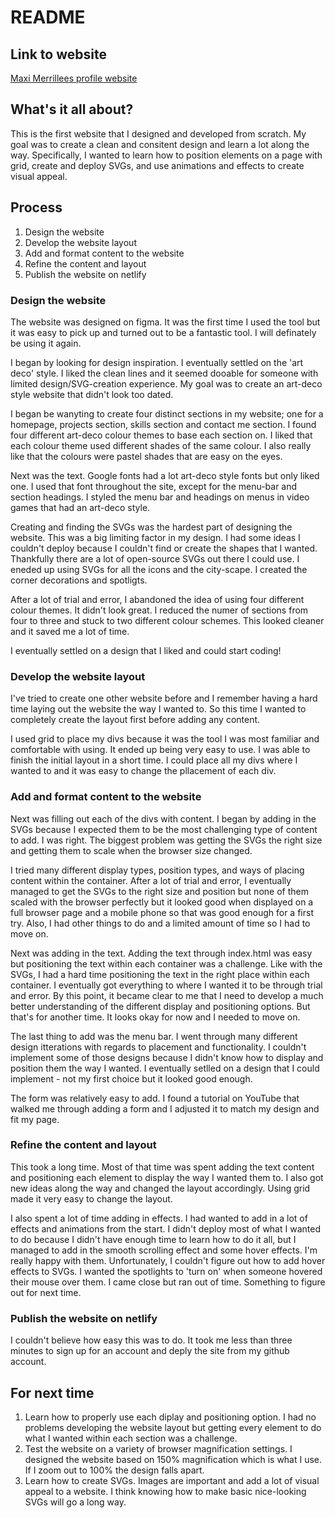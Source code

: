 # README

## Link to website
[Maxi Merrillees profile website](https://maxi-merrillees.netlify.com/)

## What's it all about?
This is the first website that I designed and developed from scratch. My goal was to create a clean and consitent design and learn a lot along the way. Specifically, I wanted to learn how to position elements on a page with grid, create and deploy SVGs, and use animations and effects to create visual appeal.

## Process

1.	Design the website 
2.  Develop the website layout
3.  Add and format content to the website
4.  Refine the content and layout
5.  Publish the website on netlify

### Design the website
The website was designed on figma. It was the first time I used the tool but it was easy to pick up and turned out to be a fantastic tool. I will definately be using it again.

I began by looking for design inspiration. I eventually settled on the 'art deco' style. I liked the clean lines and it seemed dooable for someone with limited design/SVG-creation experience. My goal was to create an art-deco style website that didn't look too dated.

I began be wanyting to create four distinct sections in my website; one for a homepage, projects section, skills section and contact me section. I found four different art-deco colour themes to base each section on. I liked that each colour theme used different shades of the same colour. I also really like that the colours were pastel shades that are easy on the eyes. 

Next was the text. Google fonts had a lot art-deco style fonts but only liked one. I used that font throughout the site, except for the menu-bar and section headings. I styled the menu bar and headings on menus in video games that had an art-deco style.

Creating and finding the SVGs was the hardest part of designing the website. This was a big limiting factor in my design. I had some ideas I couldn't deploy because I couldn't find or create the shapes that I wanted. Thankfully there are a lot of open-source SVGs out there I could use. I eneded up using SVGs for all the icons and the city-scape. I created the corner decorations and spotligts.

After a lot of trial and error, I abandoned the idea of using four different colour themes. It didn't look great. I reduced the numer of sections from four to three and stuck to two different colour schemes. This looked cleaner and it saved me a lot of time.

I eventually settled on a design that I liked and could start coding!

### Develop the website layout
I've tried to create one other website before and I remember having a hard time laying out the website the way I wanted to. So this time I wanted to completely create the layout first before adding any content.

I used grid to place my divs because it was the tool I was most familiar and comfortable with using. It ended up being very easy to use. I was able to finish the initial layout in a short time. I could place all my divs where I wanted to and it was easy to change the pllacement of each div.

### Add and format content to the website
Next was filling out each of the divs with content. I began by adding in the SVGs because I expected them to be the most challenging type of content to add. I was right. The biggest problem was getting the SVGs the right size and getting them to scale when the browser size changed. 

I tried many different display types, position types, and ways of placing content within the container. After a lot of trial and error, I eventually managed to get the SVGs to the right size and position but none of them scaled with the browser perfectly but it looked good when displayed on a full browser page and a mobile phone so that was good enough for a first try. Also, I had other things to do and a limited amount of time so I had to move on.

Next was adding in the text. Adding the text through index.html was easy but positioning the text within each container was a challenge. Like with the SVGs, I had a hard time positioning the text in the right place within each container. I eventually got everything to where I wanted it to be through trial and error. By this point, it became clear to me that I need to develop a much better understanding of the different display and positioning options. But that's for another time. It looks okay for now and I needed to move on.

The last thing to add was the menu bar. I went through many different design itterations with regards to placement and functionality. I couldn't implement some of those designs because I didn't know how to display and position them the way I wanted. I eventually setlled on a design that I could implement - not my first choice but it looked good enough.

The form was relatively easy to add. I found a tutorial on YouTube that walked me through adding a form and I adjusted it to match my design and fit my page. 

### Refine the content and layout
This took a long time. Most of that time was spent adding the text content and positioning each element to display the way I wanted them to. I also got new ideas along the way and changed the layout accordingly. Using grid made it very easy to change the layout.

I also spent a lot of time adding in effects. I had wanted to add in a lot of effects and animations from the start. I didn't deploy most of what I wanted to do because I didn't have enough time to learn how to do it all, but I managed to add in the smooth scrolling effect and some hover effects. I'm really happy with them. Unfortunately, I couldn't figure out how to add hover effects to SVGs. I wanted the spotlights to 'turn on' when someone hovered their mouse over them. I came close but ran out of time. Something to figure out for next time.

### Publish the website on netlify
I couldn't believe how easy this was to do. It took me less than three minutes to sign up for an account and deply the site from my github account.

## For next time
1.  Learn how to properly use each diplay and positioning option. I had no problems developing the website layout but getting every element to do what I wanted within each section was a challenge.
2.  Test the website on a variety of browser magnification settings. I designed the website based on 150% magnification which is what I use. If I zoom out to 100% the design falls apart.
3.  Learn how to create SVGs. Images are important and add a lot of visual appeal to a website. I think knowing how to make basic nice-looking SVGs will go a long way.